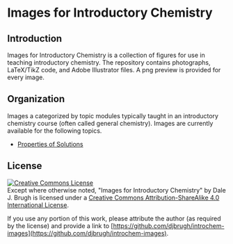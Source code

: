 # Images for Introductory Chemistry

## Introduction

Images for Introductory Chemistry is a collection of figures for use in teaching introductory chemistry. The repository contains photographs, LaTeX/TikZ code, and Adobe Illustrator files. A png preview is provided for every image. 

## Organization

Images a categorized by topic modules typically taught in an introductory chemistry course (often called general chemistry). Images are currently available for the following topics. 

* [Properties of Solutions](properties-of-solutions/Readme.md)

## License

[![Creative Commons License][image-1]][1]  
Except where otherwise noted, "Images for Introductory Chemistry" by Dale J. Brugh is licensed under a [Creative Commons Attribution-ShareAlike 4.0 International License][1]. 

If you use any portion of this work, please attribute the author (as required by the license) and provide a link to [https://github.com/djbrugh/introchem-images](https://github.com/djbrugh/introchem-images). 

[1]:    http://creativecommons.org/licenses/by-sa/4.0/

[image-1]:  https://i.creativecommons.org/l/by-sa/4.0/88x31.png

